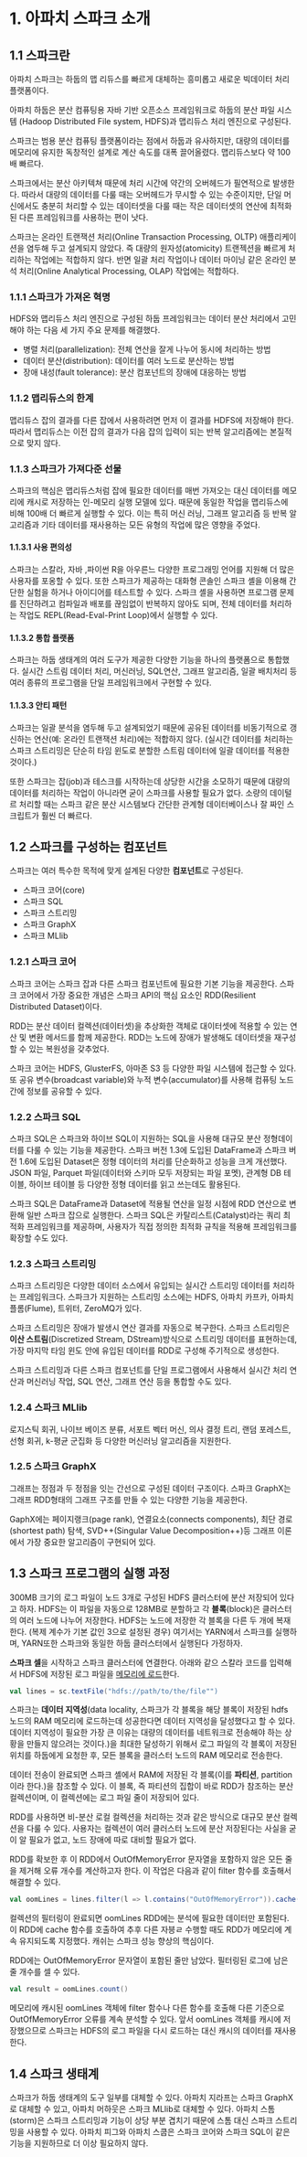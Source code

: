 # 1. 아파치 스파크 소개

## 1.1 스파크란

아파치 스파크는 하둡의 맵 리듀스를 빠르게 대체하는 흥미롭고 새로운 빅데이터 처리 플랫폼이다.

아파치 하둡은 분산 컴퓨팅용 자바 기반 오픈소스 프레임워크로 하둡의 분산 파일 시스템 (Hadoop Distributed File system, HDFS)과 맵리듀스 처리 엔진으로 구성된다.

스파크는 범용 분산 컴퓨팅 플랫폼이라는 점에서 하둡과 유사하지만, 대량의 데이터를 메모리에 유지한 독창적인 설계로 계산 속도를 대폭 끌어올렸다. 맵리듀스보다 약 100배 빠르다.

스파크에서는 분산 아키텍쳐 때문에 처리 시간에 약간의 오버헤드가 필연적으로 발생한다. 따라서 대량의 데이터를 다룰 때는 오버헤드가 무시할 수 있는 수준이지만, 단일 머신에서도 충분히 처리할 수 있는 데이터셋을 다룰 때는 작은 데이터셋의 연산에 최적화된 다른 프레임워크를 사용하는 편이 낫다.

스파크는 온라인 트랜잭션 처리(Online Transaction Processing, OLTP) 애플리케이션을 염두해 두고 설계되지 않았다. 즉 대량의 원자성(atomicity) 트랜젝션을 빠르게 처리하는 작업에는 적합하지 않다. 반면 일괄 처리 작업이나 데이터 마이닝 같은 온라인 분석 처리(Online Analytical Processing, OLAP) 작업에는 적합하다.

### 1.1.1 스파크가 가져온 혁명

HDFS와 맵리듀스 처리 엔진으로 구성된 하둡 프레임워크는 데이터 분산 처리에서 고민해야 하는 다음 세 가지 주요 문제를 해결했다.

- 병렬 처리(parallelization): 전체 연산을 잘게 나누어 동시에 처리하는 방법
- 데이터 분산(distribution): 데이터를 여러 노드로 분산하는 방법
- 장애 내성(fault tolerance): 분산 컴포넌트의 장애에 대응하는 방법

### 1.1.2 맵리듀스의 한계

맵리듀스 잡의 결과를 다른 잡에서 사용하려면 먼저 이 결과를 HDFS에 저장해야 한다. 따라서 맵리듀스는 이전 잡의 결과가 다음 잡의 입력이 되는 반복 알고리즘에는 본질적으로 맞지 않다.

### 1.1.3 스파크가 가져다준 선물

스파크의 핵심은 맵리듀스처럼 잡에 필요한 데이터를 매번 가져오는 대신 데이터를 메모리에 캐시로 저장하는 인-메모리 실행 모델에 있다. 때문에 동일한 작업을 맵리듀스에 비해 100배 더 빠르게 실행할 수 있다. 이는 특히 머신 러닝, 그래프 알고리즘 등 반복 알고리즘과 기타 데이터를 재사용하는 모든 유형의 작업에 많은 영향을 주었다.

#### 1.1.3.1 사용 편의성

스파크는 스칼라, 자바 ,파이썬 R을 아우른느 다양한 프로그래밍 언어를 지원해 더 많은 사용자를 포옹할 수 있다. 또한 스파크가 제공하는 대화형 콘솔인 스파크 셸을 이용해 간단한 실험을 하거나 아이디어를 테스트할 수 있다. 스파크 셸을 사용하면 프로그램 문제를 진단하려고 컴파일과 배포를 끊임없이 반복하지 않아도 되며, 전체 데이터를 처리하는 작업도 REPL(Read-Eval-Print Loop)에서 실행할 수 있다.

#### 1.1.3.2 통합 플랫폼

스파크는 하둡 생태계의 여러 도구가 제공한 다양한 기능을 하나의 플랫폼으로 통합했다. 실시간 스트림 데이터 처리, 머신러닝, SQL연산, 그래프 알고리즘, 일괄 배치처리 등 여러 종류의 프로그램을 단일 프레임워크에서 구현할 수 있다.

#### 1.1.3.3 안티 패턴

스파크는 일괄 분석을 염두해 두고 설계되었기 때문에 공유된 데이터를 비동기적으로 갱신하는 연산(예: 온라인 트랜잭션 처리)에는 적합하지 않다. (실시간 데이터를 처리하는 스파크 스트리밍은 단순히 타임 윈도로 분할한 스트림 데이터에 일괄 데이터를 적용한 것이다.)

또한 스파크는 잡(job)과 테스크를 시작하는데 상당한 시간을 소모하기 때문에 대량의 데이터를 처리하는 작업이 아니라면 굳이 스파크를 사용할 필요가 없다. 소량의 데이털르 처리할 때는 스파크 같은 분산 시스템보다 간단한 관계형 데이터베이스나 잘 짜인 스크립트가 훨씬 더 빠르다.

## 1.2 스파크를 구성하는 컴포넌트

스파크는 여러 특수한 목적에 맞게 설계된 다양한 **컴포넌트**로 구성된다.

- 스파크 코어(core)
- 스파크 SQL
- 스파크 스트리밍
- 스파크 GraphX
- 스파크 MLlib

### 1.2.1 스파크 코어

스파크 코어는 스파크 잡과 다른 스파크 컴포넌트에 필요한 기본 기능을 제공한다. 스파크 코어에서 가장 중요한 개념은 스파크 API의 핵심 요소인 RDD(Resilient Distributed Dataset)이다.

RDD는 분산 데이터 컬렉션(데이터셋)을 추상화한 객체로 대이터셋에 적용할 수 있는 연산 및 변환 메서드를 함께 제공한다. RDD는 노드에 장애가 발생해도 데이터셋을 재구성할 수 있는 복원성을 갖추었다.

스파크 코어는 HDFS, GlusterFS, 아마존 S3 등 다양한 파일 시스템에 접근할 수 있다. 또 공유 변수(broadcast variable)와 누적 변수(accumulator)를 사용해 컴퓨팅 노드 간에 정보를 공유할 수 있다.

### 1.2.2 스파크 SQL

스파크 SQL은 스파크와 하이브 SQL이 지원하는 SQL을 사용해 대규모 분산 정형데이터를 다룰 수 있는 기능을 제공한다. 스파크 버전 1.3에 도입된 DataFrame과 스파크 버전 1.6에 도입된 Dataset은 정형 데이터의 처리를 단순화하고 성능을 크게 개선했다. JSON 파일, Parquet 파일(데이터와 스키마 모두 저장되는 파일 포멧), 관계형 DB 테이블, 하이브 테이블 등 다양한 정형 데이터를 읽고 쓰는데도 활용된다.

스파크 SQL은 DataFrame과 Dataset에 적용될 연산을 일정 시점에 RDD 연산으로 변환해 일반 스파크 잡으로 실행한다. 스파크 SQL은 카탈리스트(Catalyst)라는 쿼리 최적화 프레임워크를 제공하며, 사용자가 직접 정의한 최적화 규칙을 적용해 프레임워크를 확장할 수도 있다.

### 1.2.3 스파크 스트리밍

스파크 스트리밍은 다양한 데이터 소스에서 유입되는 실시간 스트리밍 데이터를 처리하는 프레임워크다. 스파크가 지원하는 스트리밍 소스에는 HDFS, 아파치 카프카, 아파치 플롬(Flume), 트위터, ZeroMQ가 있다. 

스파크 스트리밍은 장애가 발생시 연산 결과를 자동으로 복구한다. 스파크 스트리밍은 **이산 스트림**(Discretized Stream, DStream)방식으로 스트리밍 데이터를 표현하는데, 가장 마지막 타임 윈도 안에 유입된 데이터를 RDD로 구성해 주기적으로 생성한다.

스파크 스트리밍과 다른 스파크 컴포넌트를 단일 프로그램에서 사용해서 실시간 처리 연산과 머신러닝 작업, SQL 연산, 그래프 연산 등을 통합할 수도 있다.

### 1.2.4 스파크 MLlib

로지스틱 회귀, 나이브 베이즈 분류, 서포트 벡터 머신, 의사 결정 트리, 랜덤 포레스트, 선형 회귀, k-평균 군집화 등 다양한 머신러닝 알고리즘을 지원한다.

### 1.2.5 스파크 GraphX

그래프는 정점과 두 정점을 잇는 간선으로 구성된 데이터 구조이다. 스파크 GraphX는 그래프 RDD형태의 그래프 구조를 만들 수 있는 다양한 기능을 제공한다.

GaphX에는 페이지랭크(page rank), 연결요소(connects components), 최단 경로(shortest path) 탐색, SVD++(Singular Value Decomposition++)등 그래프 이론에서 가장 중요한 알고리즘이 구현되어 있다.

## 1.3 스파크 프로그램의 실행 과정

300MB 크기의 로그 파일이 노드 3개로 구성된 HDFS 클러스터에 분산 저장되어 있다고 하자. HDFS는 이 파일을 자동으로 128MB로 분할하고 각 **블록**(block)은 클러스터의 여러 노드에 나누어 저장한다. HDFS는 노드에 저장한 각 블록을 다른 두 개에 복재한다. (복제 계수가 기본 값인 3으로 설정된 경우) 여기서는 YARN에서 스파크를 실행하며, YARN또한 스파크와 동일한 하둡 클러스터에서 실행된다 가정하자. 

**스파크 셀**을 시작하고 스파크 클러스터에 연결한다. 아래와 같으 스칼라 코드를 입력해서 HDFS에 저장된 로그 파일을 <u>메모리에 로드</u>한다.

```scala
val lines = sc.textFile("hdfs://path/to/the/file"")
```

스파크는 **데이터 지역성**(data locality, 스파크가 각 블록을 해당 블록이 저장된 hdfs 노드의 RAM 메모리에 로드하는데 성공한다면 데이터 지역성을 달성했다고 할 수 있다. 데이터 지역성이 필요한 가장 큰 이유는 대량의 데이터를 네트워크로 전송해야 하는 상황을 만들지 않으려는 것이다.)을 최대한 달성하기 위해서 로그 파일의 각 블록이 저장된 위치를 하둡에게 요청한 후, 모든 블록을 클러스터 노드의 RAM 메모리로 전송한다.

데이터 전송이 완료되면 스파크 셸에서 RAM에 저장된 각 블록(이를 **파티션**, partition 이라 한다.)을 참조할 수 있다. 이 블록, 즉 파티션의 집합이 바로 RDD가 참조하는 분산 컬렉션이며, 이 컬렉션에는 로그 파일 줄이 저장되어 있다. 

RDD를 사용하면 비-분산 로컬 컬렉션을 처리하는 것과 같은 방식으로 대규모 분산 컬렉션을 다룰 수 있다. 사용자는 컬렉션이 여러 클러스터 노드에 분산 저장된다는 사실을 굳이 알 필요가 없고, 노드 장애에 따로 대비할 필요가 없다.

RDD를 확보한 후 이 RDD에서 OutOfMemoryError 문자열을 포함하지 않은 모든 줄을 제거해 오류 개수를 계산하고자 한다. 이 작업은 다음과 같이 filter 함수를 호출해서 해결할 수 있다.

```scala
val oomLines = lines.filter(l => l.contains("OutOfMemoryError")).cache()
```

컬렉션의 필터링이 완료되면 oomLines RDD에는 분석에 필요한 데이터만 포함된다. 이 RDD에 cache 함수를 호출하여 추후 다른 자븡ㄹ 수행할 때도 RDD가 메모리에 계속 유지되도록 지정했다.  캐쉬는 스파크 성능 향상의 핵심이다.

RDD에는 OutOfMemoryError 문자열이 포함된 줄만 남았다. 필터링된 로그에 남은 줄 개수를 셀 수 있다.

```scala
val result = oomLines.count()
```

메모리에 캐시된 oomLines 객체에 filter 함수나 다른 함수를 호출해 다른 기준으로 OutOfMemoryError 오류를 계속 분석할 수 있다. 앞서 oomLines 객체를 캐시에 저장했으므로 스파크는 HDFS의 로그 파일을 다시 로드하는 대신 캐시의 데이터를 재사용한다.

## 1.4 스파크 생태계

스파크가 하둡 생태계의 도구 일부를 대체할 수 있다. 아파치 지라프는 스파크 GraphX로 대체할 수 있고, 아파치 머하웃은 스파크 MLlib로 대체할 수 있다. 아파치 스톰(storm)은 스파크 스트리밍과 기능이 상당 부분 겹치기 때문에 스톰 대신 스파크 스트리밍을 사용할 수 있다. 아파치 피그와 아파치 스쿱은 스파크 코어와 스파크 SQL이 같은 기능을 지원하므로 더 이상 필요하지 않다. 